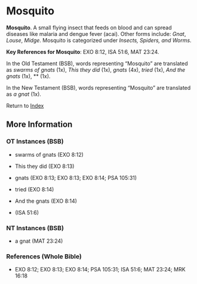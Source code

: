 # Mosquito
**Mosquito**. 
A small flying insect that feeds on blood and can spread diseases like malaria and dengue fever (acai). 
Other forms include: 
*Gnat*, *Louse*, *Midge*. 
Mosquito is categorized under _Insects, Spiders, and Worms_. 


**Key References for Mosquito**: 
EXO 8:12, ISA 51:6, MAT 23:24. 


In the Old Testament (BSB), words representing “Mosquito” are translated as 
*swarms of gnats* (1x), *This they did* (1x), *gnats* (4x), *tried* (1x), *And the gnats* (1x), ** (1x). 


In the New Testament (BSB), words representing “Mosquito” are translated as 
*a gnat* (1x). 


Return to [Index](00-Index.md)

## More Information

### OT Instances (BSB)

* swarms of gnats (EXO 8:12)

* This they did (EXO 8:13)

* gnats (EXO 8:13; EXO 8:13; EXO 8:14; PSA 105:31)

* tried (EXO 8:14)

* And the gnats (EXO 8:14)

*  (ISA 51:6)



### NT Instances (BSB)

* a gnat (MAT 23:24)



### References (Whole Bible)

* EXO 8:12; EXO 8:13; EXO 8:14; PSA 105:31; ISA 51:6; MAT 23:24; MRK 16:18



